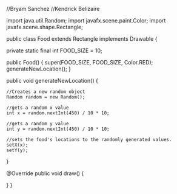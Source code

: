 //Bryam Sanchez
//Kendrick Belizaire

import java.util.Random;
import javafx.scene.paint.Color;
import javafx.scene.shape.Rectangle;

public class Food extends Rectangle implements Drawable {

private static final int FOOD_SIZE = 10;

public Food() {
    super(FOOD_SIZE, FOOD_SIZE, Color.RED);
    generateNewLocation();
}

public void generateNewLocation() {

    //Creates a new random object
    Random random = new Random();

    //gets a random x value
    int x = random.nextInt(450) / 10 * 10;

    //gets a random y value
    int y = random.nextInt(450) / 10 * 10;

    //sets the food's locations to the randomly generated values.
    setX(x);
    setY(y);
}

@Override
public void draw() {
    
}
}

